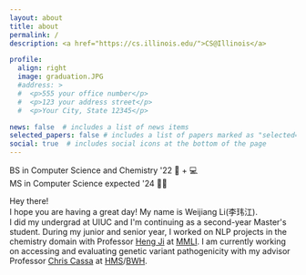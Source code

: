 ```yaml
---
layout: about
title: about
permalink: /
description: <a href="https://cs.illinois.edu/">CS@Illinois</a>

profile:
  align: right
  image: graduation.JPG
  #address: >
  #  <p>555 your office number</p>
  #  <p>123 your address street</p>
  #  <p>Your City, State 12345</p>

news: false  # includes a list of news items
selected_papers: false # includes a list of papers marked as "selected={true}"
social: true  # includes social icons at the bottom of the page
---
```


BS in Computer Science and Chemistry '22 🧪 + 💻\
MS in Computer Science expected '24 👩‍💻

Hey there! \
I hope you are having a great day! My name is Weijiang Li(李玮江). \
I did my undergrad at UIUC and I'm continuing as a second-year Master's student. During my junior and senior year, I worked on NLP projects in the chemistry domain with Professor [Heng Ji](http://blender.cs.illinois.edu/hengji.html) at [MMLI](https://moleculemaker.org/). I am currently working on accessing and evaluating genetic variant pathogenicity with my advisor Professor [Chris Cassa](http://genetics.bwh.harvard.edu/wiki/cassa/) at [HMS](https://dms.hms.harvard.edu/)/[BWH](https://www.brighamandwomens.org/research/departments/genetics/overview). 


<!-- Put your address / P.O. box / other info right below your picture. You can also disable any these elements by editing `profile` property of the YAML header of your `_pages/about.md`. Edit `_bibliography/papers.bib` and Jekyll will render your [publications page](/al-folio/publications/) automatically. -->

